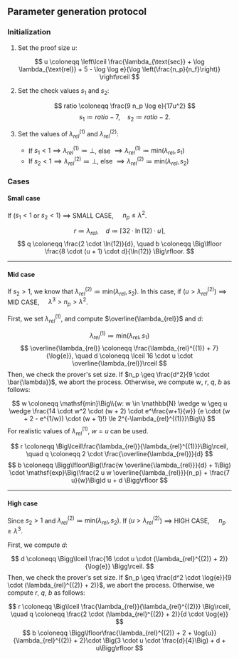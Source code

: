 ## Parameter generation protocol
### Initialization
1. Set the proof size $u$:

$$
u \coloneqq \left\lceil \frac{\lambda_{\text{sec}} + \log \lambda_{\text{rel}} + 5 - \log \log e}{\log \left(\frac{n_p}{n_f}\right)} \right\rceil
$$

2. Set the check values $s_1$ and $s_2$:

   $$
   ratio \coloneqq \frac{9 n_p \log e}{17u^2}
   $$
   $$
   s_1 \coloneqq ratio - 7, \quad s_2 \coloneqq ratio - 2.
   $$

3. Set the values of $\lambda_{rel}^{(1)}$ and $\lambda_{rel}^{(2)}$:
    - If $s_1 < 1 \implies \lambda_{rel}^{(1)} \coloneqq \bot$, else $\implies \lambda_{rel}^{(1)} \coloneqq \mathsf{min}(\lambda_{rel}, s_1)$
    - If $s_2 < 1 \implies \lambda_{rel}^{(2)} \coloneqq \bot$, else $\implies \lambda_{rel}^{(2)} \coloneqq \mathsf{min}(\lambda_{rel}, s_2)$

### Cases
#### Small case
If ($s_1 < 1$ or $s_2 < 1$) $\implies$ SMALL CASE, $\quad n_p \leq \lambda^2$.

$$
r \coloneqq \lambda_{rel}, \quad d \coloneqq \lceil 32\cdot \ln(12)\cdot u \rceil,
$$
$$
q \coloneqq \frac{2 \cdot \ln(12)}{d}, \quad b \coloneqq \Big\lfloor \frac{8 \cdot (u + 1) \cdot d}{\ln(12)} \Big\rfloor.
$$

---
#### Mid case
If $s_2 > 1$, we know that $\lambda_{rel}^{(2)} \coloneqq \mathsf{min}(\lambda_{rel}, s_2)$.
In this case, if ($u > \lambda_{rel}^{(2)}$) $\implies$ MID CASE, $\quad \lambda^3 > n_p > \lambda^2$.

First, we set $\lambda_{rel}^{(1)}$, and compute $\overline{\lambda_{rel}}$ and $d$:

$$
\lambda_{rel}^{(1)} \coloneqq \mathsf{min}(\lambda_{rel}, s_1 )
$$
$$
\overline{\lambda_{rel}} \coloneqq \frac{\lambda_{rel}^{(1)} + 7}{\log{e}}, \quad d \coloneqq \lceil 16 \cdot u \cdot \overline{\lambda_{rel}}\rceil
$$
Then, we check the prover's set size.
If $n_p \geq \frac{d^2}{9 \cdot \bar{\lambda}}$, we abort the process.
Otherwise, we compute $w$, $r$, $q$, $b$ as follows:

$$
w \coloneqq \mathsf{min}\Big\\{w: w \in \mathbb{N} \wedge w \geq u \wedge \frac{14 \cdot w^2 \cdot (w + 2) \cdot e^\frac{w+1}{w}} {e \cdot (w + 2 - e^{1/w}) \cdot (w + 1)!} \le 2^{-\lambda_{rel}^{(1)}}\Big\\}
$$
For realistic values of $\lambda_{rel}^{(1)}$, $w = u$ can be used.

$$
r \coloneqq \Big\lceil\frac{\lambda_{rel}}{\lambda_{rel}^{(1)}}\Big\rceil, \quad q \coloneqq 2 \cdot \frac{\overline{\lambda_{rel}}}{d}
$$
$$
b \coloneqq \Bigg\lfloor\Big(\frac{w \overline{\lambda_{rel}}}{d} + 1\Big) \cdot \mathsf{exp}\Big(\frac{2 u w \overline{\lambda_{rel}}}{n_p} + \frac{7 u}{w}\Big)d u + d \Bigg\rfloor
$$

---
#### High case
Since $s_2 > 1$ and $\lambda_{rel}^{(2)} \coloneqq \mathsf{min}(\lambda_{rel}, s_2)$.
If ($u > \lambda_{rel}^{(2)}$) $\implies$ HIGH CASE, $\quad n_p \geq \lambda^3$.

First, we compute $d$:

$$
d \coloneqq \Bigg\lceil \frac{16 \cdot u \cdot (\lambda_{rel}^{(2)} + 2)}{\log{e}} \Bigg\rceil.
$$
Then, we check the prover's set size.
If $n_p \geq \frac{d^2 \cdot \log{e}}{9 \cdot (\lambda_{rel}^{(2)} + 2)}$, we abort the process.
Otherwise, we compute $r$, $q$, $b$ as follows:

$$
r \coloneqq \Big\lceil \frac{\lambda_{rel}}{\lambda_{rel}^{(2)}} \Big\rceil, \quad q \coloneqq \frac{2 \cdot (\lambda_{rel}^{(2)} + 2)}{d \cdot \log{e}}
$$
$$
b \coloneqq \Bigg\lfloor\frac{\lambda_{rel}^{(2)} + 2 + \log{u}} {\lambda_{rel}^{(2)} + 2}\cdot \Big(3 \cdot u \cdot \frac{d}{4}\Big) + d + u\Bigg\rfloor
$$
